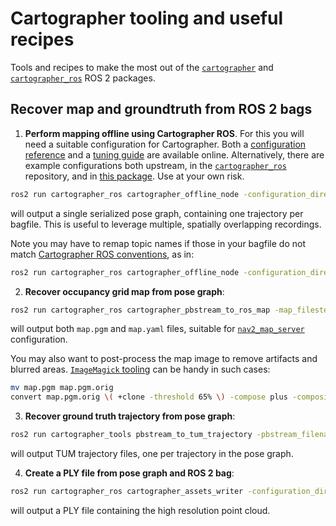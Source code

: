 # Cartographer tooling and useful recipes

Tools and recipes to make the most out of the [`cartographer`](https://github.com/ros2/cartographer) and [`cartographer_ros`](https://github.com/ros2/cartographer_ros) ROS 2 packages.

## Recover map and groundtruth from ROS 2 bags

1. **Perform mapping offline using Cartographer ROS**. For this you will need a suitable configuration for Cartographer. Both a [configuration reference](https://google-cartographer-ros.readthedocs.io/en/latest/algo_walkthrough.html#algorithm-walkthrough-for-tuning) and a [tuning guide](https://google-cartographer-ros.readthedocs.io/en/latest/tuning.html) are available online. Alternatively, there are example configurations both upstream, in the [`cartographer_ros`](https://github.com/ros2/cartographer_ros/tree/ros2/cartographer_ros/configuration_files) repository, and in [this package](./configuration_files). Use at your own risk.

```sh
ros2 run cartographer_ros cartographer_offline_node -configuration_directory path/to/cartographer_tools/configuration_files -configuration_basenames narrow_spaces_2d.lua -bag_filenames path/to/bagfile_0 [path/to/bagfile_1 ...] -save_state_filename posegraph.pbstream
```

will output a single serialized pose graph, containing one trajectory per bagfile. This is useful to leverage multiple, spatially overlapping recordings.

Note you may have to remap topic names if those in your bagfile do not match [Cartographer ROS conventions](https://google-cartographer-ros.readthedocs.io/en/latest/your_bag.html#create-launch-files-for-your-slam-scenarios), as in:

```sh
ros2 run cartographer_ros cartographer_offline_node -configuration_directory path/to/cartographer_tools/configuration_files -configuration_basenames narrow_spaces_2d.lua -bag_filenames path/to/bagfile [path/to/bagfile_1 ...] -save_state_filename posegraph.pbstream --ros-args -r /my/laser/scan:=/scan
```

2. **Recover occupancy grid map from pose graph**:

```sh
ros2 run cartographer_ros cartographer_pbstream_to_ros_map -map_filestem map -pbstream_filename posegraph.pbstream
```

will output both `map.pgm` and `map.yaml` files, suitable for [`nav2_map_server`](https://github.com/ros-planning/navigation2/tree/main/nav2_map_server) configuration.

You may also want to post-process the map image to remove artifacts and blurred areas. [`ImageMagick` tooling](https://legacy.imagemagick.org/Usage/masking/) can be handy in such cases:

```sh
mv map.pgm map.pgm.orig
convert map.pgm.orig \( +clone -threshold 65% \) -compose plus -composite map.pgm
```

3. **Recover ground truth trajectory from pose graph**:

```sh
ros2 run cartographer_tools pbstream_to_tum_trajectory -pbstream_filename posegraph.pbstream -trajectory_filestem groundtruth
```

will output TUM trajectory files, one per trajectory in the pose graph.

4. **Create a PLY file from pose graph and ROS 2 bag**:

```sh
ros2 run cartographer_ros cartographer_assets_writer -configuration_directory path/to/cartographer_tools/configuration_files -configuration_basenames assets_writer_ply.lua -bag_filenames path/to/bagfile [path/to/bagfile_1 ...] -pose_graph_filename posegraph.pbstream 
```

will output a PLY file containing the high resolution point cloud.
